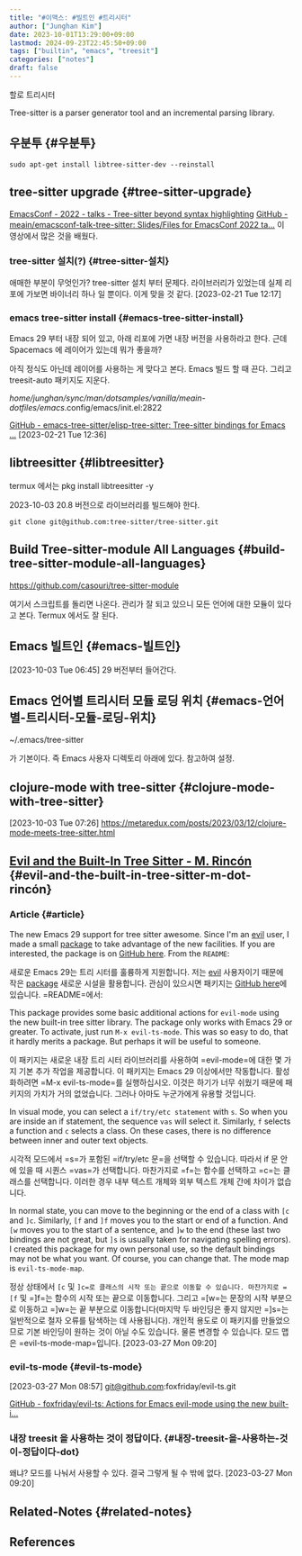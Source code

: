 ```yaml
---
title: "#이맥스: #빌트인 #트리시터"
author: ["Junghan Kim"]
date: 2023-10-01T13:29:00+09:00
lastmod: 2024-09-23T22:45:50+09:00
tags: ["builtin", "emacs", "treesit"]
categories: ["notes"]
draft: false
---
```


할로 트리시터

Tree-sitter is a parser generator tool and an incremental parsing library.


## 우분투 {#우분투}

```text
sudo apt-get install libtree-sitter-dev --reinstall

```


## tree-sitter upgrade {#tree-sitter-upgrade}



[EmacsConf - 2022 - talks - Tree-sitter beyond syntax highlighting](https://emacsconf.org/2022/talks/treesitter/) [GitHub - meain/emacsconf-talk-tree-sitter: Slides/Files for EmacsConf 2022 ta...](https://github.com/meain/emacsconf-talk-tree-sitter) 이 영상에서 많은 것을 배웠다.


### tree-sitter 설치(?) {#tree-sitter-설치}

애매한 부분이 무엇인가? tree-sitter 설치 부터 문제다. 라이브러리가 있었는데 실제 리포에 가보면 바이너리 하나 일 뿐이다. 이게 맞을 것 같다. <span class="timestamp-wrapper"><span class="timestamp">[2023-02-21 Tue 12:17]</span></span>


### emacs tree-sitter install {#emacs-tree-sitter-install}

Emacs 29 부터 내장 되어 있고, 아래 리포에 가면 내장 버전을 사용하라고 한다. 근데 Spacemacs 에 레이어가 있는데 뭐가 좋을까?

아직 정식도 아닌데 레이어를 사용하는 게 맞다고 본다. Emacs 빌드 할 때 끈다. 그리고 treesit-auto 패키지도 지운다.

_home/junghan/sync/man/dotsamples/vanilla/meain-dotfiles/emacs_.config/emacs/init.el:2822

[GitHub - emacs-tree-sitter/elisp-tree-sitter: Tree-sitter bindings for Emacs ...](https://github.com/emacs-tree-sitter/elisp-tree-sitter) <span class="timestamp-wrapper"><span class="timestamp">[2023-02-21 Tue 12:36]</span></span>


## libtreesitter {#libtreesitter}



termux 에서는 pkg install libtreesitter -y

2023-10-03 20.8 버전으로 라이브러리를 빌드해야 한다.

```text
git clone git@github.com:tree-sitter/tree-sitter.git
```


## Build Tree-sitter-module All Languages {#build-tree-sitter-module-all-languages}



<https://github.com/casouri/tree-sitter-module>

여기서 스크립트를 돌리면 나온다. 관리가 잘 되고 있으니 모든 언어에 대한 모듈이 있다고 본다. Termux 에서도 잘 된다.


## Emacs 빌트인 {#emacs-빌트인}

<span class="timestamp-wrapper"><span class="timestamp">[2023-10-03 Tue 06:45]</span></span> 29 버전부터 들어간다.


## Emacs 언어별 트리시터 모듈 로딩 위치 {#emacs-언어별-트리시터-모듈-로딩-위치}



~/.emacs/tree-sitter

가 기본이다. 즉 Emacs 사용자 디렉토리 아래에 있다. 참고하여 설정.


## clojure-mode with tree-sitter {#clojure-mode-with-tree-sitter}

<span class="timestamp-wrapper"><span class="timestamp">[2023-10-03 Tue 07:26]</span></span> <https://metaredux.com/posts/2023/03/12/clojure-mode-meets-tree-sitter.html>


## [Evil and the Built-In Tree Sitter - M. Rincón](https://mrincon.net/posts/evil-ts/?utm_source=pocket_saves) {#evil-and-the-built-in-tree-sitter-m-dot-rincón}


### Article {#article}

The new Emacs 29 support for tree sitter awesome. Since I'm an [evil](https://github.com/emacs-evil/evil) user, I made a small [package](https://github.com/foxfriday/evil-ts) to take advantage of the new facilities. If you are interested, the package is on [GitHub here](https://github.com/foxfriday/evil-ts). From the `README`:

새로운 Emacs 29는 트리 시터를 훌륭하게 지원합니다. 저는 [evil](https://github.com/emacs-evil/evil) 사용자이기 때문에 작은 [package](https://github.com/foxfriday/evil-ts) 새로운 시설을 활용합니다. 관심이 있으시면 패키지는 [GitHub here](https://github.com/foxfriday/evil-ts)에 있습니다. =README=에서:

This package provides some basic additional actions for `evil-mode` using the new built-in tree sitter library. The package only works with Emacs 29 or greater. To activate, just run `M-x evil-ts-mode`. This was so easy to do, that it hardly merits a package. But perhaps it will be useful to someone.

이 패키지는 새로운 내장 트리 시터 라이브러리를 사용하여 =evil-mode=에 대한 몇 가지 기본 추가 작업을 제공합니다. 이 패키지는 Emacs 29 이상에서만 작동합니다. 활성화하려면 =M-x evil-ts-mode=를 실행하십시오. 이것은 하기가 너무 쉬웠기 때문에 패키지의 가치가 거의 없었습니다. 그러나 아마도 누군가에게 유용할 것입니다.

In visual mode, you can select a `if/try/etc statement` with `s`. So when you are inside an if statement, the sequence `vas` will select it. Similarly, `f` selects a function and `c` selects a class. On these cases, there is no difference between inner and outer text objects.

시각적 모드에서 =s=가 포함된 =if/try/etc 문=을 선택할 수 있습니다. 따라서 if 문 안에 있을 때 시퀀스 =vas=가 선택합니다. 마찬가지로 =f=는 함수를 선택하고 =c=는 클래스를 선택합니다. 이러한 경우 내부 텍스트 개체와 외부 텍스트 개체 간에 차이가 없습니다.

In normal state, you can move to the beginning or the end of a class with `[c` and `]c`. Similarly, `[f` and `]f` moves you to the start or end of a function. And `[w` moves you to the start of a sentence, and `]w` to the end (these last two bindings are not great, but `]s` is usually taken for navigating spelling errors). I created this package for my own personal use, so the default bindings may not be what you want. Of course, you can change that. The mode map is `evil-ts-mode-map`.

정상 상태에서 `[c` 및 `]c=로 클래스의 시작 또는 끝으로 이동할 수 있습니다. 마찬가지로 =[f` 및 =]f=는 함수의 시작 또는 끝으로 이동합니다. 그리고 =[w=는 문장의 시작 부분으로 이동하고 =]w=는 끝 부분으로 이동합니다(마지막 두 바인딩은 좋지 않지만 =]s=는 일반적으로 철자 오류를 탐색하는 데 사용됩니다). 개인적 용도로 이 패키지를 만들었으므로 기본 바인딩이 원하는 것이 아닐 수도 있습니다. 물론 변경할 수 있습니다. 모드 맵은 =evil-ts-mode-map=입니다. <span class="timestamp-wrapper"><span class="timestamp">[2023-03-27 Mon 09:20]</span></span>


### evil-ts-mode {#evil-ts-mode}

<span class="timestamp-wrapper"><span class="timestamp">[2023-03-27 Mon 08:57]</span></span> git@github.com:foxfriday/evil-ts.git

[GitHub - foxfriday/evil-ts: Actions for Emacs evil-mode using the new built-i...](https://github.com/foxfriday/evil-ts)


### 내장 treesit 을 사용하는 것이 정답이다. {#내장-treesit-을-사용하는-것이-정답이다-dot}

왜냐? 모드를 나눠서 사용할 수 있다. 결국 그렇게 될 수 밖에 없다. <span class="timestamp-wrapper"><span class="timestamp">[2023-03-27 Mon 09:20]</span></span>


## Related-Notes {#related-notes}

## References

<style>.csl-entry{text-indent: -1.5em; margin-left: 1.5em;}</style><div class="csl-bib-body">
</div>
